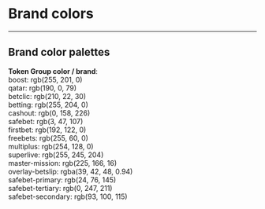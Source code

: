 
# Brand colors

---

## Brand color palettes

  
**Token Group color / brand**:    
boost: rgb(255, 201, 0)  
qatar: rgb(190, 0, 79)  
betclic: rgb(210, 22, 30)  
betting: rgb(255, 204, 0)  
cashout: rgb(0, 158, 226)  
safebet: rgb(3, 47, 107)  
firstbet: rgb(192, 122, 0)  
freebets: rgb(255, 60, 0)  
multiplus: rgb(254, 128, 0)  
superlive: rgb(255, 245, 204)  
master-mission: rgb(225, 166, 16)  
overlay-betslip: rgba(39, 42, 48, 0.94)  
safebet-primary: rgb(24, 76, 145)  
safebet-tertiary: rgb(0, 247, 211)  
safebet-secondary: rgb(93, 100, 115)  
